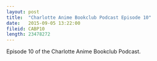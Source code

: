 ```yaml
---
layout: post
title:  "Charlotte Anime Bookclub Podcast Episode 10"
date:   2015-09-05 13:22:00
fileid: CABP10
length: 23478272
---
```


Episode 10 of the Charlotte Anime Bookclub Podcast.
